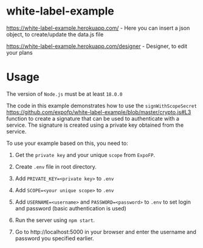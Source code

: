 # white-label-example

https://white-label-example.herokuapp.com/ - Here you can insert a json object, to create/update the data.js file

https://white-label-example.herokuapp.com/designer - Designer, to edit your plans

# Usage
The version of ```Node.js``` must be at least ```18.0.0```

The code in this example demonstrates how to use the ```signWithScopeSecret``` https://github.com/expofp/white-label-example/blob/master/crypto.js#L3 function to create a signature that can be used to authenticate with a service. The signature is created using a private key obtained from the service.

To use your example based on this, you need to:

1. Get the ```private key``` and your unique ```scope``` from ```ExpoFP```.

2. Create ```.env``` file in root directory.

3. Add ```PRIVATE_KEY=<private key>``` to ```.env```
  
4. Add ```SCOPE=<your unique scope>``` to ```.env```

5. Add ```USERNAME=<username>``` and ```PASSWORD=<password>``` to ```.env``` to set login and password (basic authentication is used)

6. Run the server using ```npm start```.

7. Go to http://localhost:5000 in your browser and enter the username and password you specified earlier.
